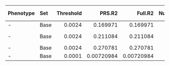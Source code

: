 | Phenotype   | Set   |   Threshold |     PRS.R2 |    Full.R2 |   Null.R2 | Prevalence   |   Coefficient |   Standard.Error |          P |   Num_SNP |   Empirical-P | test    |      auc |
|:------------|:------|------------:|-----------:|-----------:|----------:|:-------------|--------------:|-----------------:|-----------:|----------:|--------------:|:--------|---------:|
| -           | Base  |      0.0024 | 0.169971   | 0.169971   |         0 | -            |      282.692  |          84.0009 | 0.00076449 |       231 |   0.001119    | early   | 0.712993 |
| -           | Base  |      0.0024 | 0.211084   | 0.211084   |         0 | -            |      319.299  |          69.9462 | 4.9968e-06 |       231 |   8.99999e-06 | all     | 0.7409   |
| -           | Base  |      0.0024 | 0.270781   | 0.270781   |         0 | -            |      397.952  |          90.5791 | 1.1158e-05 |       231 |   2.5e-05     | late    | 0.760908 |
| -           | Base  |      0.0001 | 0.00720984 | 0.00720984 |         0 | -            |      -50.1986 |          72.0272 | 0.485841   |       230 |   0.491337    | ibd_all | 0.482125 |
